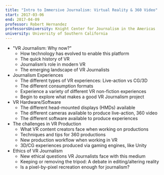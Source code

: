 ```yaml
---
title: "Intro to Immersive Journalism: Virtual Reality & 360 Video"
start: 2017-03-06
end: 2017-04-09
professor: Robert Hernandez
professorsUniversity: Knight Center for Journalism in the Americas
university: University of Southern California
---
```

- "VR Journalism: Why now?"
    - How technology has evolved to enable this platform
    - The quick history of VR
    - Journalism’s role in modern VR
    - The emerging landscape of VR Journalists
- Journalism Experiences
    - The different types of VR experiences: Live-action vs CG/3D 
    - The different consumption formats 
    - Experience a variety of different VR non-fiction experiences 
    - Begin to explore what makes a good VR Journalism project
- VR Hardware/Software
    - The different head-mounted displays (HMDs) available 
    - The different cameras available to produce live-action, 360 video 
    - The different software available to produce experiences
- The challenges in VR Production
    - What VR content creators face when working on productions 
    - Techniques and tips for 360 productions 
    - New production workflow when working in VR 
    - 3D/CG experiences produced via gaming engines, like Unity
- Ethics of VR Journalism
    - New ethical questions VR Journalists face with this medium 
    - Keeping or removing the tripod: A debate in editing/altering reality
    - Is a pixel-by-pixel recreation enough for journalism?
